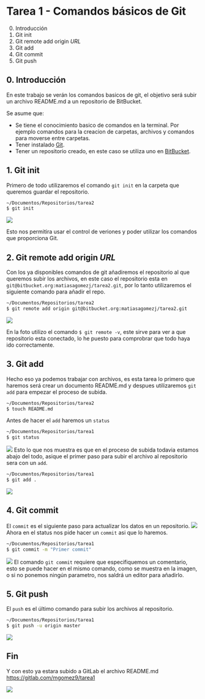 # Tarea 1 - Comandos básicos de Git
0. Introducción
1. Git init
2. Git remote add origin *URL*
3. Git add
4. Git commit
5. Git push
## 0. Introducción
En este trabajo se verán los comandos basicos de git, el objetivo será subir un archivo README.md a un repositorio de BitBucket.

Se asume que:
- Se tiene el conocimiento basico de comandos en la terminal. Por ejemplo comandos para la creacion de carpetas, archivos y comandos para moverse entre carpetas.
- Tener instalado [Git](https://git-scm.com/).
- Tener un repositorio creado, en este caso se utiliza uno en [BitBucket](https://bitbucket.org/).
## 1. Git init
Primero de todo utilizaremos el comando `git init` en la carpeta que queremos guardar el repositorio.
```bash
~/Documentos/Repositorios/tarea2
$ git init
```

![](https://i.imgur.com/quwtc7R.png)

Esto nos permitira usar el control de veriones y poder utilizar los comandos que proporciona Git.
## 2. Git remote add origin *URL*
Con los ya disponibles comandos de git añadiremos el repositorio al que queremos subir los archivos, en este caso el repositorio esta en `git@bitbucket.org:matiasagomezj/tarea2.git`, por lo tanto utilizaremos el siguiente comando para añadir el repo.
```bash
~/Documentos/Repositorios/tarea2
$ git remote add origin git@bitbucket.org:matiasagomezj/tarea2.git
```

![](https://i.imgur.com/JEMfR8k.png)

En la foto utilizo el comando `$ git remote -v`, este sirve para ver a que repositorio esta conectado, lo he puesto para comprobrar que todo haya ido correctamente.
## 3. Git add
Hecho eso ya podemos trabajar con archivos, es esta tarea lo primero que haremos será crear un documento README.md y despues utilizaremos `git add` para empezar el proceso de subida.
```bash
~/Documentos/Repositorios/tarea2
$ touch README.md
```
Antes de hacer el `add` haremos un `status`
```bash
~/Documentos/Repositorios/tarea1
$ git status
```
![](https://i.imgur.com/COlG9Dp.png)
Esto lo que nos muestra es que en el proceso de subida todavia estamos abajo del todo, asique el primer paso para subir el archivo al repositorio sera con un `add`.
```bash
~/Documentos/Repositorios/tarea1
$ git add .
```
![](https://i.imgur.com/zvH43MI.png)
## 4. Git commit
El `commit` es el siguiente paso para actualizar los datos en un repositorio.
![](https://i.imgur.com/Ca1qt73.png)
Ahora en el status nos pide hacer un `commit` asi que lo haremos.
```bash
~/Documentos/Repositorios/tarea1
$ git commit -m "Primer commit"
```
![](https://i.imgur.com/xWbJP0K.png)
El comando `git commit` requiere que especifiquemos un comentario, esto se puede hacer en el mismo comando, como se muestra en la imagen, o si no ponemos ningún parametro, nos saldrá un editor para añadirlo.
## 5. Git push
El `push` es el último comando para subir los archivos al repositorio. 
```bash
~/Documentos/Repositorios/tarea1
$ git push -u origin master
```
![](https://i.imgur.com/pPXYeRU.png)

## Fin
Y con esto ya estara subido a GitLab el archivo README.md
https://gitlab.com/mgomez9/tarea1

![](https://i.imgur.com/ndb8dSo.png)
